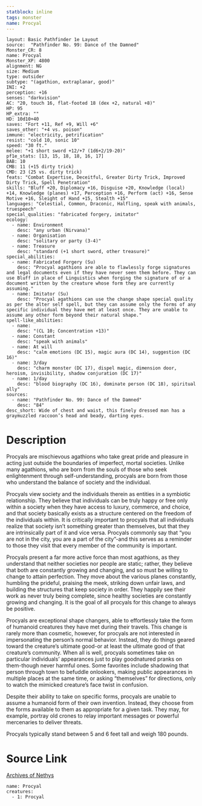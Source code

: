 ```yaml
---
statblock: inline
tags: monster
name: Procyal
---
```

```statblock
layout: Basic Pathfinder 1e Layout
source:  "Pathfinder No. 99: Dance of the Damned"
Monster_CR: 8
name: Procyal
Monster_XP: 4800
alignment: NG
size: Medium
type: outsider
subtype: "(agathion, extraplanar, good)"
INI: +2
perception: +16
senses: "darkvision"
AC: "20, touch 16, flat-footed 18 (dex +2, natural +8)"
HP: 95
HP_extra: ""
HD: 10d10+40
saves: "Fort +11, Ref +9, Will +6"
saves_other: "+4 vs. poison"
immune: "electricity, petrification"
resist: "cold 10, sonic 10"
speed: "30 ft."
melee: "+1 short sword +12/+7 (1d6+2/19-20)"
pf1e_stats: [13, 15, 18, 18, 16, 17]
BAB: 10
CMB: 11 (+15 dirty trick)
CMD: 23 (25 vs. dirty trick)
feats: "Combat Expertise, Deceitful, Greater Dirty Trick, Improved Dirty Trick, Spell Penetration"
skills: "Bluff +20, Diplomacy +16, Disguise +20, Knowledge (local) +14, Knowledge (planes) +17, Perception +16, Perform (act) +16, Sense Motive +16, Sleight of Hand +15, Stealth +15"
languages: "Celestial, Common, Draconic, Halfling, speak with animals, truespeech"
special_qualities: "fabricated forgery, imitator"
ecology:
  - name: Environment
    desc: "any urban (Nirvana)"
  - name: Organisation
    desc: "solitary or party (3-4)"
  - name: Treasure
    desc: "standard (+1 short sword, other treasure)"
special_abilities:
  - name: Fabricated Forgery (Su)
    desc: "Procyal agathions are able to flawlessly forge signatures and legal documents even if they have never seen them before. They can use Bluff in place of Linguistics when forging the signature of or a document written by the creature whose form they are currently assuming."
  - name: Imitator (Su)
    desc: "Procyal agathions can use the change shape special quality as per the alter self spell, but they can assume only the forms of any specific individual they have met at least once. They are unable to assume any other form beyond their natural shape."
spell-like_abilities:
  - name:
    desc: "(CL 10; Concentration +13)"
  - name: Constant
    desc: "speak with animals"
  - name: At will
    desc: "calm emotions (DC 15), magic aura (DC 14), suggestion (DC 16)"
  - name: 3/day
    desc: "charm monster (DC 17), dispel magic, dimension door, heroism, invisibility, shadow conjuration (DC 17)"
  - name: 1/day
    desc: "blood biography (DC 16), dominate person (DC 18), spiritual ally"
sources:
  - name: "Pathfinder No. 99: Dance of the Damned"
    desc: "84"
desc_short: Wide of chest and waist, this finely dressed man has a graymuzzled raccoon’s head and beady, darting eyes.
```
# Description
Procyals are mischievous agathions who take great pride and pleasure in acting just outside the boundaries of imperfect, mortal societies. Unlike many agathions, who are born from the souls of those who seek enlightenment through self-understanding, procyals are born from those who understand the balance of society and the individual.

Procyals view society and the individuals therein as entities in a symbiotic relationship. They believe that individuals can be truly happy or free only within a society when they have access to luxury, commerce, and choice, and that society basically exists as a structure centered on the freedom of the individuals within. It is critically important to procyals that all individuals realize that society isn’t something greater than themselves, but that they are intrinsically part of it and vice versa. Procyals commonly say that “you are not in the city, you are a part of the city”-and this serves as a reminder to those they visit that every member of the community is important.

Procyals present a far more active force than most agathions, as they understand that neither societies nor people are static; rather, they believe that both are constantly growing and changing, and so must be willing to change to attain perfection. They move about the various planes constantly, humbling the prideful, praising the meek, striking down unfair laws, and building the structures that keep society in order. They happily see their work as never truly being complete, since healthy societies are constantly growing and changing. It is the goal of all procyals for this change to always be positive.

Procyals are exceptional shape changers, able to effortlessly take the form of humanoid creatures they have met during their travels. This change is rarely more than cosmetic, however, for procyals are not interested in impersonating the person’s normal behavior. Instead, they do things geared toward the creature’s ultimate good-or at least the ultimate good of that creature’s community. When all is well, procyals sometimes take on particular individuals’ appearances just to play goodnatured pranks on them-though never harmful ones. Some favorites include shadowing that person through town to befuddle onlookers, making public appearances in multiple places at the same time, or asking “themselves” for directions, only to watch the mimicked creature’s face twist in confusion.

Despite their ability to take on specific forms, procyals are unable to assume a humanoid form of their own invention. Instead, they choose from the forms available to them as appropriate for a given task. They may, for example, portray old crones to relay important messages or powerful mercenaries to deliver threats.

Procyals typically stand between 5 and 6 feet tall and weigh 180 pounds.
# Source Link
[Archives of Nethys](https://aonprd.com/MonsterDisplay.aspx?ItemName=Procyal)
```encounter-table
name: Procyal
creatures:
  - 1: Procyal
```
